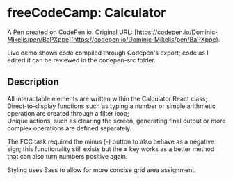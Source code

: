 # freeCodeCamp: Calculator

A Pen created on CodePen.io. Original URL: [https://codepen.io/Dominic-Mikelis/pen/BaPXppe](https://codepen.io/Dominic-Mikelis/pen/BaPXppe).  

Live demo shows code compiled through Codepen's export; code as I edited it can be reviewed in the codepen-src folder.  

## Description

All interactable elements are written within the Calculator React class;  
Direct-to-display functions such as typing a number or simple arithmetic operation are created through a filter loop;  
Unique actions, such as clearing the screen, generating final output or more complex operations are defined separately.  
  
The FCC task required the minus (-) button to also behave as a negative sign; this functionality still exists but the ± key works as a better method that can also turn numbers positive again.  
  
Styling uses Sass to allow for more concise grid area assignment.  